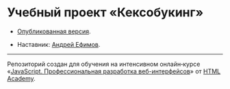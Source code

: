 # Учебный проект «Кексобукинг»

* [Опубликованная версия](https://efiand.github.io/keksobooking).

* Наставник: [Андрей Ефимов](https://htmlacademy.ru/profile/id367335).

---

Репозиторий создан для обучения на интенсивном онлайн‑курсе «[JavaScript. Профессиональная разработка веб-интерфейсов](https://htmlacademy.ru/intensive/javascript)» от [HTML Academy](https://htmlacademy.ru).
